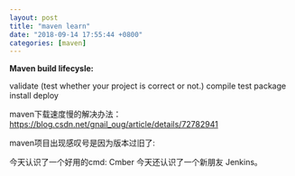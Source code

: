 ```yaml
---
layout: post
title: "maven learn"
date: "2018-09-14 17:55:44 +0800"
categories: [maven]
---
```

  <strong>Maven build lifecysle:</strong>

  validate (test whether your project is correct or not.)
  compile
  test
  package
  install
  deploy

maven下载速度慢的解决办法：
<https://blog.csdn.net/gnail_oug/article/details/72782941>

maven项目出现感叹号是因为版本过旧了:

今天认识了一个好用的cmd: Cmber
今天还认识了一个新朋友 Jenkins。
